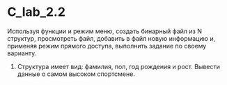 # C_lab_2.2
 
Используя функции и режим меню, создать бинарный файл из N структур,
просмотреть файл, добавить в файл новую информацию и, применяя режим прямого
доступа, выполнить задание по своему варианту.

1. Структура имеет вид: фамилия, пол, год рождения и рост. Вывести данные о
самом высоком спортсмене.